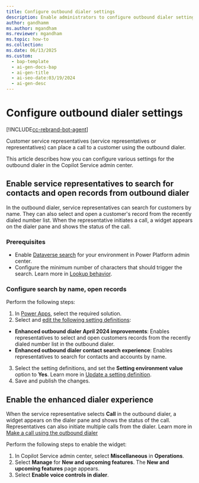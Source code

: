 ```yaml
---
title: Configure outbound dialer settings
description: Enable administrators to configure outbound dialer settings.
author: gandhamm
ms.author: mgandham
ms.reviewer: mgandham
ms.topic: how-to
ms.collection: 
ms.date: 06/13/2025
ms.custom:
  - bap-template
  - ai-gen-docs-bap
  - ai-gen-title
  - ai-seo-date:03/19/2024
  - ai-gen-desc
---
```


# Configure outbound dialer settings


[!INCLUDE[cc-rebrand-bot-agent](../../includes/cc-rebrand-bot-agent.md)]

Customer service representatives (service representatives or representatives) can place a call to a customer using the outbound dialer.

This article describes how you can configure various settings for the outbound dialer in the Copilot Service admin center. 

## Enable service representatives to search for contacts and open records from outbound dialer

In the outbound dialer, service representatives can search for customers by name. They can also select and open a customer's record from the recently dialed number list. When the representative initiates a call, a widget appears on the dialer pane and shows the status of the call.

### Prerequisites

- Enable [Dataverse search](/power-platform/admin/configure-relevance-search-organization) for your environment in Power Platform admin center. 
- Configure the minimum number of characters that should trigger the search. Learn more in [Lookup behavior](/power-platform/admin/settings-behavior#settings).

### Configure search by name, open records

Perform the following steps:

1. In [Power Apps](https://make.powerapps.com/), select the required solution.
1.  Select and [edit the following setting definitions](/power-apps/maker/data-platform/create-edit-configure-settings#updating-a-setting-definition):
   - **Enhanced outbound dialer April 2024 improvements**: Enables representatives to select and open customers records from the recently dialed number list in the outbound dialer.
   - **Enhanced outbound dialer contact search experience**: Enables representatives to search for contacts and accounts by name.
3. Select the setting definitions, and set the **Setting environment value** option to **Yes**. Learn more in [Update a setting definition](/power-apps/maker/data-platform/create-edit-configure-settings#updating-a-setting-definition).
4. Save and publish the changes.

## Enable the enhanced dialer experience

When the service representative selects **Call** in the outbound dialer, a widget appears on the dialer pane and shows the status of the call. Representatives can also initiate multiple calls from the dialer. Learn more in [Make a call using the outbound dialer](../use/voice-channel-call-customer.md#make-a-call-using-the-outbound-dialer)

Perform the following steps to enable the widget:

1. In Copilot Service admin center, select **Miscellaneous** in **Operations**.
1. Select **Manage** for **New and upcoming features**. The **New and upcoming features** page appears.
1. Select  **Enable voice controls in dialer**.

